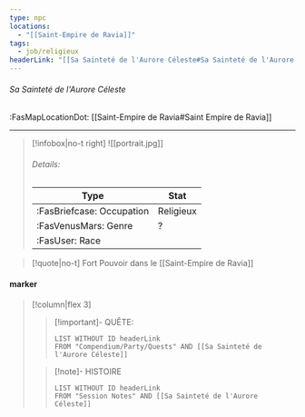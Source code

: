 ```yaml
---
type: npc
locations:
  - "[[Saint-Empire de Ravia]]"
tags:
  - job/religieux
headerLink: "[[Sa Sainteté de l'Aurore Céleste#Sa Sainteté de l'Aurore Céleste]]"
---
```

###### Sa Sainteté de l'Aurore Céleste
<span class="sub2">:FasMapLocationDot: [[Saint-Empire de Ravia#Saint Empire de Ravia]] </span>
___

> [!infobox|no-t right]
> ![[portrait.jpg]]
> ###### Details:
> | Type | Stat |
> | ---- | ---- |
> | :FasBriefcase: Occupation |  Religieux |
> | :FasVenusMars: Genre | ? |
> | :FasUser: Race |  |
<span class="clearfix"></span>

> [!quote|no-t]
>Fort Pouvoir dans le [[Saint-Empire de Ravia]]
#### marker
> [!column|flex 3]
>> [!important]- QUÊTE:
>>```dataview
>>LIST WITHOUT ID headerLink
>>FROM "Compendium/Party/Quests" AND [[Sa Sainteté de l'Aurore Céleste]]
>
>>[!note]- HISTOIRE
>>```dataview
>>LIST WITHOUT ID headerLink
>>FROM "Session Notes" AND [[Sa Sainteté de l'Aurore Céleste]]
